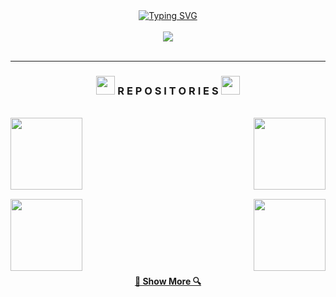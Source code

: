 <div align=center>
  <a href="https://git.io/typing-svg"><img src="http://readme-typing-svg.herokuapp.com?font=Fira+Code&duration=4000&pause=1000&color=F0A400&center=true&width=435&lines=Hello!+My+name+is+Erick+Kuwahara;I'm+a+Front+End+Developer" alt="Typing SVG" /></a>
</div>

<br>

<div align=center>
  <a href="https://github.com/ErickKS/">
    <img src="https://github-readme-stats.vercel.app/api?username=ErickKS&show_icons=true&icon_color=F0A400&theme=vision-friendly-dark&&bg_color=00000000&hide_title=true&hide_border=true&hide=prs,issues" />
  </a>
</div>

<br>
<hr>

<h3 align="center"><img src="https://slackmojis.com/emojis/59967-duck_dance/download" width="30"/> R E P O S I T O R I E S <img src="https://slackmojis.com/emojis/59967-duck_dance/download" width="30"/></h3>

<br> 

<div width="100%" align="center">
  <a align="left" href="https://github.com/ErickKS/aria-business" title="Aria Business"><img align="left" height="115" src="https://github-readme-stats.vercel.app/api/pin/?username=ErickKS&repo=aria-business&theme=vision-friendly-dark&icon_color=F0A400&&border_color=F0A400&bg_color=00000000&border_radius=10"></a>
  <a align="right" href="https://github.com/ErickKS/sync" title="Aria Business"><img align="right" height="115" src="https://github-readme-stats.vercel.app/api/pin/?username=ErickKS&repo=sync&theme=vision-friendly-dark&icon_color=F0A400&&border_color=F0A400&bg_color=00000000&border_radius=10"></a>
</div>

<br/><br/><br/><br/><br/><br/>

<div width="100%" align="center">
  <a align="left" href="https://github.com/ErickKS/pomodoro-timer" title="Aria Business"><img align="left" height="115" src="https://github-readme-stats.vercel.app/api/pin/?username=ErickKS&repo=pomodoro-timer&theme=vision-friendly-dark&icon_color=F0A400&&border_color=F0A400&bg_color=00000000&border_radius=10"></a>
  <a align="right" href="https://github.com/ErickKS/quiz" title="Aria Business"><img align="right" height="115" src="https://github-readme-stats.vercel.app/api/pin/?username=ErickKS&repo=quiz&theme=vision-friendly-dark&icon_color=F0A400&&border_color=F0A400&bg_color=00000000&border_radius=10"></a>
</div>

<br/><br/><br/><br/><br/><br/>

<h4 align="center">
  <a href="https://github.com/ErickKS?tab=repositories" title="Show Repositories">🔎 Show More 🔍</a>
</h4>
